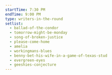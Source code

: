 ```yaml
---
startTime: 7:30 PM
endTime: 9:00 PM
type: writers-in-the-round
setlist:
  - ballad-of-the-condor
  - tomorrow-might-be-monday
  - song-of-broken-justice
  - please-come-home
  - amelia
  - workingmans-blues
  - benny-bet-his-wife-in-a-game-of-texas-stud
  - evergreen-eyes
  - geeshies-conjecture
---
```

